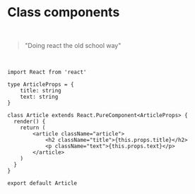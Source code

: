 # Class components

<br>

> "Doing react the old school way"

<br>

```tsx {all|8-17} {maxHeight: '100'}
import React from 'react'

type ArticleProps = {
    title: string
    text: string
}

class Article extends React.PureComponent<ArticleProps> {
  render() {
    return (
        <article className="article">
            <h2 className="title">{this.props.title}</h2>
            <p className="text">{this.props.text}</p>
        </article>
    )
  }
}

export default Article
```

<!--
* Still perfectly valid to use, though most teams prefer to use functional components instead
* You can mix and match, if necessary
* Make clear that this has basically nothing to do with traditional OOP and
is merely an implementation detail of the old class based API.
-->

